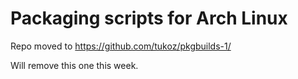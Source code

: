 Packaging scripts for Arch Linux
================================

Repo moved to https://github.com/tukoz/pkgbuilds-1/

Will remove this one this week.
